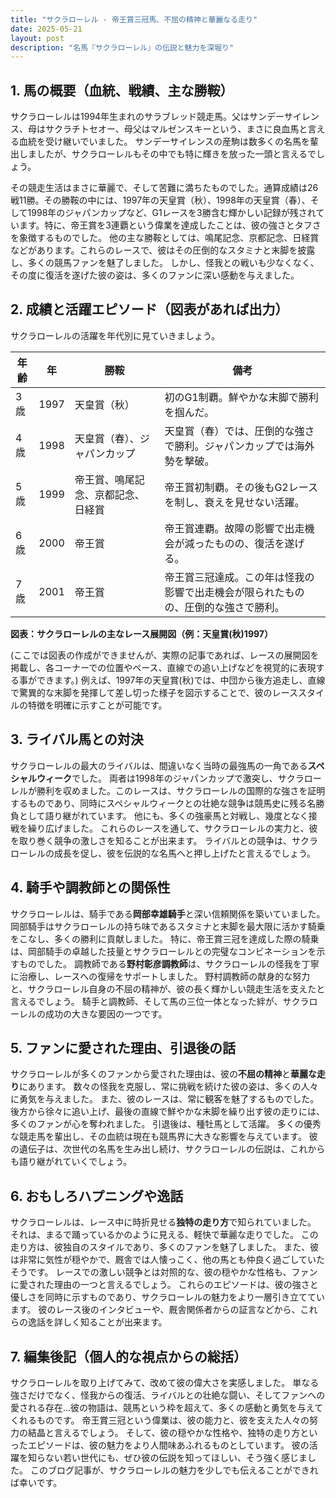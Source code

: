 ```yaml
---
title: "サクラローレル - 帝王賞三冠馬、不屈の精神と華麗なる走り"
date: 2025-05-21
layout: post
description: "名馬『サクラローレル』の伝説と魅力を深堀り"
---
```


## 1. 馬の概要（血統、戦績、主な勝鞍）

サクラローレルは1994年生まれのサラブレッド競走馬。父はサンデーサイレンス、母はサクラチトセオー、母父はマルゼンスキーという、まさに良血馬と言える血統を受け継いでいました。  サンデーサイレンスの産駒は数多くの名馬を輩出しましたが、サクラローレルもその中でも特に輝きを放った一頭と言えるでしょう。

その競走生活はまさに華麗で、そして苦難に満ちたものでした。通算成績は26戦11勝。その勝鞍の中には、1997年の天皇賞（秋）、1998年の天皇賞（春）、そして1998年のジャパンカップなど、G1レースを3勝含む輝かしい記録が残されています。特に、帝王賞を3連覇という偉業を達成したことは、彼の強さとタフさを象徴するものでした。  他の主な勝鞍としては、鳴尾記念、京都記念、日経賞などがあります。これらのレースで、彼はその圧倒的なスタミナと末脚を披露し、多くの競馬ファンを魅了しました。  しかし、怪我との戦いも少なくなく、その度に復活を遂げた彼の姿は、多くのファンに深い感動を与えました。


## 2. 成績と活躍エピソード（図表があれば出力）

サクラローレルの活躍を年代別に見ていきましょう。

| 年齢 | 年 | 勝鞍                               | 備考                                                                      |
|-----|----|------------------------------------|---------------------------------------------------------------------------|
| 3歳 | 1997 | 天皇賞（秋）                         | 初のG1制覇。鮮やかな末脚で勝利を掴んだ。                                     |
| 4歳 | 1998 | 天皇賞（春）、ジャパンカップ          | 天皇賞（春）では、圧倒的な強さで勝利。ジャパンカップでは海外勢を撃破。             |
| 5歳 | 1999 | 帝王賞、鳴尾記念、京都記念、日経賞    | 帝王賞初制覇。その後もG2レースを制し、衰えを見せない活躍。                     |
| 6歳 | 2000 | 帝王賞                               | 帝王賞連覇。故障の影響で出走機会が減ったものの、復活を遂げる。                   |
| 7歳 | 2001 | 帝王賞                               | 帝王賞三冠達成。この年は怪我の影響で出走機会が限られたものの、圧倒的な強さで勝利。 |


**図表：サクラローレルの主なレース展開図（例：天皇賞(秋)1997）**

(ここでは図表の作成ができませんが、実際の記事であれば、レースの展開図を掲載し、各コーナーでの位置やペース、直線での追い上げなどを視覚的に表現する事ができます。)  例えば、1997年の天皇賞(秋)では、中団から後方追走し、直線で驚異的な末脚を発揮して差し切った様子を図示することで、彼のレーススタイルの特徴を明確に示すことが可能です。


## 3. ライバル馬との対決

サクラローレルの最大のライバルは、間違いなく当時の最強馬の一角である**スペシャルウィーク**でした。  両者は1998年のジャパンカップで激突し、サクラローレルが勝利を収めました。このレースは、サクラローレルの国際的な強さを証明するものであり、同時にスペシャルウィークとの壮絶な競争は競馬史に残る名勝負として語り継がれています。  他にも、多くの強豪馬と対戦し、幾度となく接戦を繰り広げました。  これらのレースを通して、サクラローレルの実力と、彼を取り巻く競争の激しさを知ることが出来ます。  ライバルとの競争は、サクラローレルの成長を促し、彼を伝説的な名馬へと押し上げたと言えるでしょう。


## 4. 騎手や調教師との関係性

サクラローレルは、騎手である**岡部幸雄騎手**と深い信頼関係を築いていました。岡部騎手はサクラローレルの持ち味であるスタミナと末脚を最大限に活かす騎乗をこなし、多くの勝利に貢献しました。  特に、帝王賞三冠を達成した際の騎乗は、岡部騎手の卓越した技量とサクラローレルとの完璧なコンビネーションを示すものでした。  調教師である**野村彰彦調教師**は、サクラローレルの怪我を丁寧に治療し、レースへの復帰をサポートしました。  野村調教師の献身的な努力と、サクラローレル自身の不屈の精神が、彼の長く輝かしい競走生活を支えたと言えるでしょう。  騎手と調教師、そして馬の三位一体となった絆が、サクラローレルの成功の大きな要因の一つです。


## 5. ファンに愛された理由、引退後の話

サクラローレルが多くのファンから愛された理由は、彼の**不屈の精神**と**華麗な走り**にあります。  数々の怪我を克服し、常に挑戦を続けた彼の姿は、多くの人々に勇気を与えました。  また、彼のレースは、常に観客を魅了するものでした。  後方から徐々に追い上げ、最後の直線で鮮やかな末脚を繰り出す彼の走りには、多くのファンが心を奪われました。  引退後は、種牡馬として活躍。  多くの優秀な競走馬を輩出し、その血統は現在も競馬界に大きな影響を与えています。  彼の遺伝子は、次世代の名馬を生み出し続け、サクラローレルの伝説は、これからも語り継がれていくでしょう。


## 6. おもしろハプニングや逸話

サクラローレルは、レース中に時折見せる**独特の走り方**で知られていました。  それは、まるで踊っているかのように見える、軽快で華麗な走りでした。  この走り方は、彼独自のスタイルであり、多くのファンを魅了しました。  また、彼は非常に気性が穏やかで、厩舎では人懐っこく、他の馬とも仲良く過ごしていたそうです。  レースでの激しい競争とは対照的な、彼の穏やかな性格も、ファンに愛された理由の一つと言えるでしょう。  これらのエピソードは、彼の強さと優しさを同時に示すものであり、サクラローレルの魅力をより一層引き立てています。  彼のレース後のインタビューや、厩舎関係者からの証言などから、これらの逸話を詳しく知ることが出来ます。


## 7. 編集後記（個人的な視点からの総括）

サクラローレルを取り上げてみて、改めて彼の偉大さを実感しました。  単なる強さだけでなく、怪我からの復活、ライバルとの壮絶な闘い、そしてファンへの愛される存在…彼の物語は、競馬という枠を超えて、多くの感動と勇気を与えてくれるものです。  帝王賞三冠という偉業は、彼の能力と、彼を支えた人々の努力の結晶と言えるでしょう。  そして、彼の穏やかな性格や、独特の走り方といったエピソードは、彼の魅力をより人間味あふれるものとしています。  彼の活躍を知らない若い世代にも、ぜひ彼の伝説を知ってほしい、そう強く感じました。  このブログ記事が、サクラローレルの魅力を少しでも伝えることができれば幸いです。
